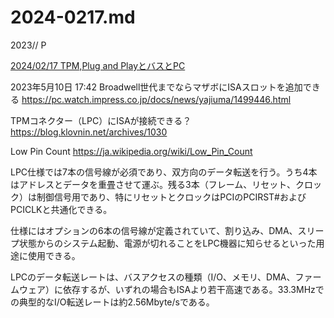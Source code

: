 # 2024-0217.md

2023// P


[2024/02/17 TPM,Plug and PlayとバスとPC](2024-0217.md)

2023年5月10日 17:42
Broadwell世代までならマザボにISAスロットを追加できる
https://pc.watch.impress.co.jp/docs/news/yajiuma/1499446.html

TPMコネクター（LPC）にISAが接続できる？
https://blog.klovnin.net/archives/1030

Low Pin Count
https://ja.wikipedia.org/wiki/Low_Pin_Count

LPC仕様では7本の信号線が必須であり、双方向のデータ転送を行う。うち4本はアドレスとデータを重畳させて運ぶ。残る3本（フレーム、リセット、クロック）は制御信号用であり、特にリセットとクロックはPCIのPCIRST#およびPCICLKと共通化できる。

仕様にはオプションの6本の信号線が定義されていて、割り込み、DMA、スリープ状態からのシステム起動、電源が切れることをLPC機器に知らせるといった用途に使用できる。

LPCのデータ転送レートは、バスアクセスの種類（I/O、メモリ、DMA、ファームウェア）に依存するが、いずれの場合もISAより若干高速である。33.3MHzでの典型的なI/O転送レートは約2.56Mbyte/sである。 


